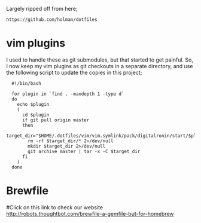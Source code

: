 Largely ripped off from here;

    https://github.com/holman/dotfiles

vim plugins
===========

I used to handle these as git submodules, but that started to get painful. So, I now keep my vim plugins as git checkouts in a separate directory, and use the following script to update the copies in this project;

      #!/bin/bash

      for plugin in `find . -maxdepth 1 -type d`
      do
        echo $plugin
        (
          cd $plugin
          if git pull origin master
          then
            target_dir="$HOME/.dotfiles/vim/vim.symlink/pack/digitalronin/start/$plugin"
            rm -rf $target_dir/* 2>/dev/null
            mkdir $target_dir 2>/dev/null
            git archive master | tar -x -C $target_dir
          fi
        )
      done

Brewfile
========
#Click on this link to check our website
http://robots.thoughtbot.com/brewfile-a-gemfile-but-for-homebrew


